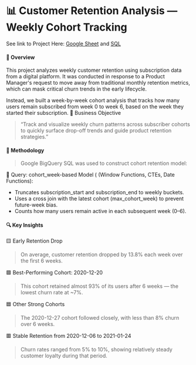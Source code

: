 # 📊 Customer Retention Analysis — Weekly Cohort Tracking
See link to Project Here: [Google Sheet](https://docs.google.com/spreadsheets/d/14kM12hg_r_Uyw9D-x63hqAQT5SDomSeveIny0wqpJlk/edit?gid=1788478059#gid=1788478059) and [SQL](https://console.cloud.google.com/bigquery?sq=147855269776:2eca9498e044429285dacba2a47b9888)
#### 📁 Overview
This project analyzes weekly customer retention using subscription data from a digital platform. It was conducted in response to a Product Manager's request to move away from traditional monthly retention metrics, which can mask critical churn trends in the early lifecycle.

Instead, we built a week-by-week cohort analysis that tracks how many users remain subscribed from week 0 to week 6, based on the week they started their subscription.
📌 Business Objective
> “Track and visualize weekly churn patterns across subscriber cohorts to quickly surface drop-off trends and guide product retention strategies.”

#### 📐 Methodology
> Google BigQuery SQL was used to construct cohort retention model:

📘 Query: cohort_week-based Model ( (Window Functions, CTEs, Date Functions):
* Truncates subscription_start and subscription_end to weekly buckets.
* Uses a cross join with the latest cohort (max_cohort_week) to prevent future-week bias.
* Counts how many users remain active in each subsequent week (0–6).

#### 🔍 Key Insights
🟨 Early Retention Drop

> On average, customer retention dropped by 13.8% each week over the first 6 weeks.

🟩 Best-Performing Cohort: 2020-12-20

> This cohort retained almost 93% of its users after 6 weeks — the lowest churn rate at ~7%.

🟦 Other Strong Cohorts

> The 2020-12-27 cohort followed closely, with less than 8% churn over 6 weeks.

🟥 Stable Retention from 2020-12-06 to 2021-01-24

> Churn rates ranged from 5% to 10%, showing relatively steady customer loyalty during that period.
